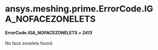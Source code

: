# ansys.meshing.prime.ErrorCode.IGA_NOFACEZONELETS



#### ErrorCode.IGA_NOFACEZONELETS *= 2413*

No face zonelets found.

<!-- !! processed by numpydoc !! -->
